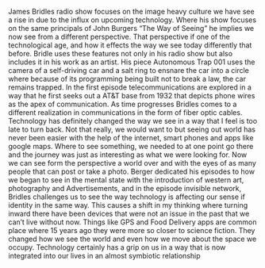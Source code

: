 James Bridles radio show focuses on the image heavy culture we have see a rise in due to the influx on upcoming technology. Where his show focuses on the same principals of John Burgers “The Way of Seeing” he implies we now see from a different perspective. That perspective if one of the technological age, and how it effects the way we see today differently that before. Bridle uses these features not only in his radio show but also includes it in his work as an artist. His piece Autonomous Trap 001 uses the camera of a self-driving car and a salt ring to ensnare the car into a circle where because of its programming being built not to break a law, the car remains trapped. In the first episode telecommunications are explored in a way that he first seeks out a AT&T base from 1932 that depicts phone wires as the apex of communication. As time progresses Bridles comes to a different realization in communications in the form of fiber optic cables. Technology has definitely changed the way we see in a way that I feel is too late to turn back. Not that really, we would want to but seeing out world has never been easier with the help of the internet, smart phones and apps like google maps. Where to see something, we needed to at one point go there and the journey was just as interesting as what we were looking for. Now we can see form the perspective a world over and with the eyes of as many people that can post or take a photo. Berger dedicated his episodes to how we began to see in the mental state with the introduction of western art, photography and Advertisements, and in the episode invisible network, Bridles challenges us to see the way technology is affecting our sense if identity in the same way. This causes a shift in my thinking where turning inward there have been devices that were not an issue in the past that we can’t live without now. Things like GPS and Food Delivery apps are common place where 15 years ago they were more so closer to science fiction. They changed how we see the world and even how we move about the space we occupy. Technology certainly has a grip on us in a way that is now integrated into our lives in an almost symbiotic relationship
